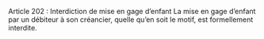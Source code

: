 Article 202 : Interdiction de mise en gage d’enfant
La mise en gage d’enfant par un débiteur à son créancier, quelle qu’en soit le motif, est formellement interdite.